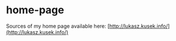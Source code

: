 home-page
=========

Sources of my home page available here: [http://lukasz.kusek.info/](http://lukasz.kusek.info/)
